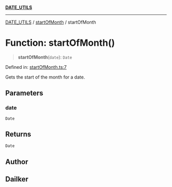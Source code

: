 [**DATE_UTILS**](../../README.md)

***

[DATE_UTILS](../../README.md) / [startOfMonth](../README.md) / startOfMonth

# Function: startOfMonth()

> **startOfMonth**(`date`): `Date`

Defined in: [startOfMonth.ts:7](https://github.com/dailker/everyutil/blob/54be0bab567ca8e189c5982902c59f3b7981d51d/src/date/startOfMonth.ts#L7)

Gets the start of the month for a date.

## Parameters

### date

`Date`

## Returns

`Date`

## Author

## Dailker
